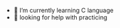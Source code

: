 

- 🌱 I’m currently learning C language 
- 🐢 looking for help with practicing 
<!---
Maslook-bit/Maslook-bit is a ✨ special ✨ repository because its `README.md` (this file) appears on your GitHub profile.
You can click the Preview link to take a look at your changes.
--->
